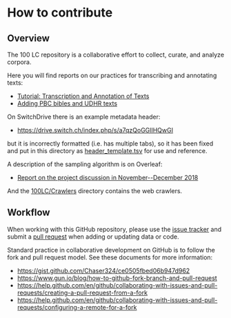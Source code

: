 # How to contribute

## Overview

The 100 LC repository is a collaborative effort to collect, curate, and analyze corpora.

Here you will find reports on our practices for transcribing and annotating texts:

* [Tutorial: Transcription and Annotation of Texts](https://www.overleaf.com/project/5cb846b20e7ba737465f8223)
* [Adding PBC bibles and UDHR texts](https://www.overleaf.com/project/5c5ad23e2600fe61259dfd25)

On SwitchDrive there is an example metadata header:

* https://drive.switch.ch/index.php/s/a7qzQoGGlIHQwGI

but it is incorrectly formatted (i.e. has multiple tabs), so it has been fixed and put in this directory as [header_template.tsv](https://github.com/uzling/100LC/blob/master/header_template.tsv) for use and reference.

A description of the sampling algorithm is on Overleaf:

* [Report on the project discussion in November--December 2018](https://www.overleaf.com/project/5c372715fbc85849bdc7dc0d)

And the [100LC/Crawlers](https://github.com/uzling/100LC/tree/master/Crawlers) directory contains the web crawlers.

## Workflow

When working with this GitHub repository, please use the [issue tracker](https://github.com/uzling/100LC/issues) and submit a [pull request](https://github.com/uzling/100LC/pulls) when adding or updating data or code.

Standard practice in collaborative development on GitHub is to follow the fork and pull request model. See these documents for more information:

* <https://gist.github.com/Chaser324/ce0505fbed06b947d962>
* <https://www.gun.io/blog/how-to-github-fork-branch-and-pull-request>
* <https://help.github.com/en/github/collaborating-with-issues-and-pull-requests/creating-a-pull-request-from-a-fork>
* <https://help.github.com/en/github/collaborating-with-issues-and-pull-requests/configuring-a-remote-for-a-fork>

